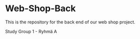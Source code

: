 # Web-Shop-Back

This is the repository for the back end of our web shop project.

Study Group 1 - Ryhmä A

